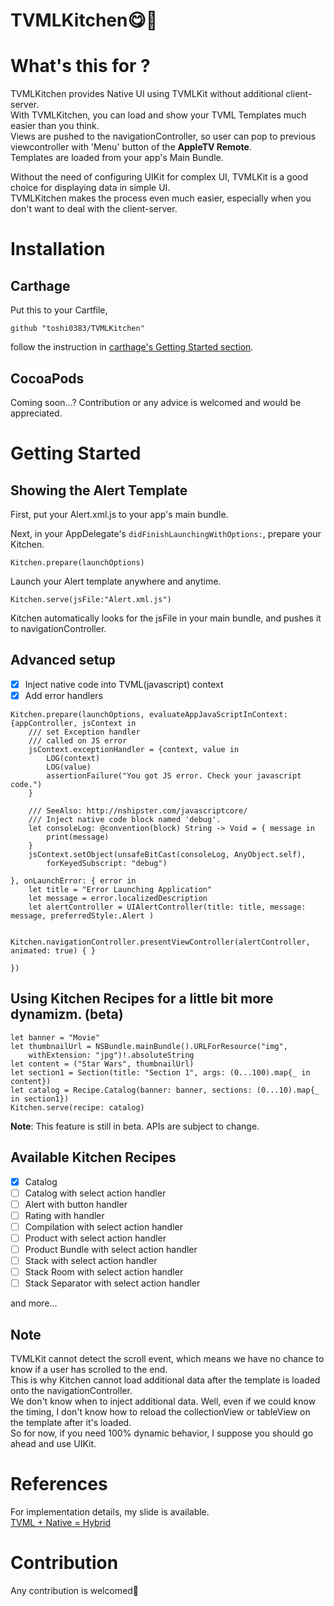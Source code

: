 # TVMLKitchen😋🍴
# What's this for ?
TVMLKitchen provides Native UI using TVMLKit without additional client-server.  
With TVMLKitchen, you can load and show your TVML Templates much easier than you think.  
Views are pushed to the navigationController, so user can pop to previous viewcontroller with 'Menu' button of the **AppleTV Remote**.  
Templates are loaded from your app's Main Bundle.

Without the need of configuring UIKit for complex UI, TVMLKit is a good choice for displaying data in simple UI.  
TVMLKitchen makes the process even much easier, especially when you don't want to deal with the client-server.

# Installation

## Carthage
Put this to your Cartfile,
```
github "toshi0383/TVMLKitchen"
```

follow the instruction in [carthage's Getting Started section](https://github.com/Carthage/Carthage#getting-started).

## CocoaPods
Coming soon...? Contribution or any advice is welcomed and would be appreciated.

# Getting Started

## Showing the Alert Template

First, put your Alert.xml.js to your app's main bundle.

Next, in your AppDelegate's `didFinishLaunchingWithOptions:`, prepare your Kitchen.
```
Kitchen.prepare(launchOptions)
```

Launch your Alert template anywhere and anytime.

```
Kitchen.serve(jsFile:"Alert.xml.js")
```

Kitchen automatically looks for the jsFile in your main bundle, and pushes it to navigationController.

## Advanced setup

- [x] Inject native code into TVML(javascript) context
- [x] Add error handlers

```
Kitchen.prepare(launchOptions, evaluateAppJavaScriptInContext:
{appController, jsContext in
    /// set Exception handler
    /// called on JS error
    jsContext.exceptionHandler = {context, value in
        LOG(context)
        LOG(value)
        assertionFailure("You got JS error. Check your javascript code.")
    }

    /// SeeAlso: http://nshipster.com/javascriptcore/
    /// Inject native code block named 'debug'.
    let consoleLog: @convention(block) String -> Void = { message in
        print(message)
    }
    jsContext.setObject(unsafeBitCast(consoleLog, AnyObject.self),
        forKeyedSubscript: "debug")

}, onLaunchError: { error in
    let title = "Error Launching Application"
    let message = error.localizedDescription
    let alertController = UIAlertController(title: title, message: message, preferredStyle:.Alert )

    Kitchen.navigationController.presentViewController(alertController, animated: true) { }

})
```

## Using Kitchen Recipes for a little bit more dynamizm. (beta)

```
let banner = "Movie"
let thumbnailUrl = NSBundle.mainBundle().URLForResource("img",
    withExtension: "jpg")!.absoluteString
let content = ("Star Wars", thumbnailUrl)
let section1 = Section(title: "Section 1", args: (0...100).map{_ in content})
let catalog = Recipe.Catalog(banner: banner, sections: (0...10).map{_ in section1})
Kitchen.serve(recipe: catalog)
```

**Note**: This feature is still in beta. APIs are subject to change.

## Available Kitchen Recipes

- [x] Catalog
- [ ] Catalog with select action handler
- [ ] Alert with button handler
- [ ] Rating with handler
- [ ] Compilation with select action handler
- [ ] Product with select action handler
- [ ] Product Bundle with select action handler
- [ ] Stack with select action handler
- [ ] Stack Room with select action handler
- [ ] Stack Separator with select action handler

and more...

## Note
TVMLKit cannot detect the scroll event, which means we have no chance to know if a user has scrolled to the end.  
This is why Kitchen cannot load additional data after the template is loaded onto the navigationController.  
We don't know when to inject additional data. Well, even if we could know the timing, I don't know how to reload the collectionView or tableView on the template after it's loaded.  
So for now, if you need 100% dynamic behavior, I suppose you should go ahead and use UIKit.

# References
For implementation details, my slide is available.  
[TVML + Native = Hybrid](https://speakerdeck.com/toshi0383/tvml-plus-native-equals-hybrid)

# Contribution
Any contribution is welcomed🎉

